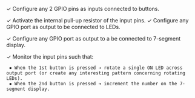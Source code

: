 ✓ Configure any 2 GPIO pins as inputs connected to buttons.

✓ Activate the internal pull-up resistor of the input pins. ✓ Configure any GPIO port as output to be connected to LEDs.

✓ Configure any GPIO port as output to a be connected to 7-segment display.

✓ Monitor the input pins such that:

     ▪ When the 1st button is pressed ➔ rotate a single ON LED across output port (or create any interesting pattern concerning rotating LEDs).
     ▪ When the 2nd button is pressed ➔ increment the number on the 7-segment display. 
